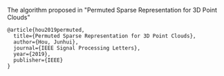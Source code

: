 The algorithm proposed in "Permuted Sparse Representation for 3D Point Clouds"

```
@article{hou2019permuted,
  title={Permuted Sparse Representation for 3D Point Clouds},
  author={Hou, Junhui},
  journal={IEEE Signal Processing Letters},
  year={2019},
  publisher={IEEE}
}
```

